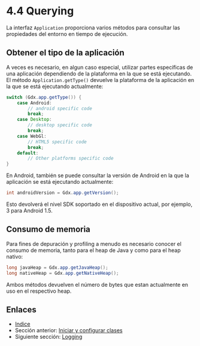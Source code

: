 # 4.4 Querying 

La interfaz `Application` proporciona varios métodos para consultar las propiedades del entorno en tiempo de ejecución.

## Obtener el tipo de la aplicación

A veces es necesario, en algun caso especial, utilizar partes específicas de una aplicación dependiendo de la plataforma en la que se está ejecutando. El método `Application.getType()` devuelve la plataforma de la aplicación en la que se está ejecutando actualmente:

```java
switch (Gdx.app.getType()) {
    case Android:
        // android specific code
        break;
    case Desktop:
        // desktop specific code
        break;
    case WebGl:
        // HTML5 specific code
        break;
    default:
        // Other platforms specific code
}
```

En Android, también se puede consultar la versión de Android en la que la aplicación se está ejecutando actualmente:

```java
int androidVersion = Gdx.app.getVersion();
```

Esto devolverá el nivel SDK soportado en el dispositivo actual, por ejemplo, 3 para Android 1.5.

## Consumo de memoria

Para fines de depuración y profiling a menudo es necesario conocer el consumo de memoria, tanto para el heap de Java y como para el heap nativo:

```java
long javaHeap = Gdx.app.getJavaHeap();
long nativeHeap = Gdx.app.getNativeHeap();
```

Ambos métodos devuelven el número de bytes que estan actualmente en uso en el respectivo heap.

## Enlaces

- [Indice](preface.md)
- Sección anterior: [Iniciar y configurar clases](04.3.md)
- Siguiente sección: [Logging](04.5.md)
